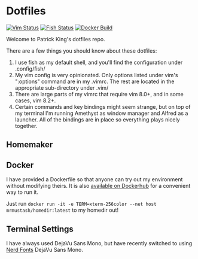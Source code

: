 # Dotfiles
[![Vim Status](https://github.com/mr-mustash/dotfiles/workflows/Vim%20Linting/badge.svg)](https://github.com/mr-mustash/dotfiles/actions) [![Fish Status](https://github.com/mr-mustash/dotfiles/workflows/Fish%20Linting/badge.svg)](https://github.com/mr-mustash/dotfiles/actions) [![Docker Build](https://img.shields.io/docker/cloud/build/mrmustash/homedir?label=Docker&logo=docker&style=flat)](https://hub.docker.com/repository/docker/mrmustash/homedir)

Welcome to Patrick King's dotfiles repo.

There are a few things you should know about these dotfiles:
1) I use fish as my default shell, and you'll find the configuration under .config/fish/
2) My vim config is very opinionated. Only options listed under vim's ":options" command are in my .vimrc. The rest are located in the appropriate sub-directory under .vim/
3) There are large parts of my vimrc that require vim 8.0+, and in some cases, vim 8.2+.
4) Certain commands and key bindings might seem strange, but on top of my terminal I'm running Amethyst as window manager and Alfred as a launcher. All of the bindings are in place so everything plays nicely together.

## Homemaker

## Docker
I have provided a Dockerfile so that anyone can try out my environment without modifying theirs. It is also [available on Dockerhub](https://hub.docker.com/repository/docker/mrmustash/homedir/) for a convenient way to run it.

Just run `docker run -it -e TERM=xterm-256color --net host mrmustash/homedir:latest` to my homedir out!

## Terminal Settings

I have always used DejaVu Sans Mono, but have recently switched to using [Nerd Fonts](https://www.nerdfonts.com/#home) DejaVu Sans Mono.
